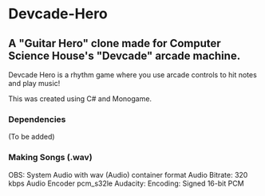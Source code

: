 # Devcade-Hero
## A "Guitar Hero" clone made for Computer Science House's "Devcade" arcade machine. 
Devcade Hero is a rhythm game where you use arcade controls to hit notes and play music!

This was created using C# and Monogame.

### Dependencies
(To be added)


### Making Songs (.wav)
OBS: System Audio with wav (Audio) container format
Audio Bitrate: 320 kbps
Audio Encoder pcm_s32le
Audacity: Encoding: Signed 16-bit PCM
